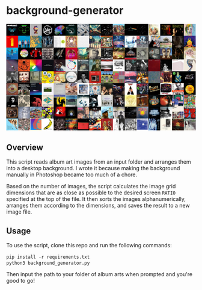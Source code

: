 # background-generator

![example background](example.jpg)

## Overview
This script reads album art images from an input folder and arranges them into a desktop
 background. I wrote it because making the background manually in Photoshop became too 
 much of a chore.

Based on the number of images, the script calculates the image grid dimensions that are 
as close as possible to the desired screen `RATIO` specified at the top of the file. It 
then sorts the images alphanumerically, arranges them according to the dimensions, and 
saves the result to a new image file.

## Usage
To use the script, clone this repo and run the following commands:
```
pip install -r requirements.txt
python3 background_generator.py
```
Then input the path to your folder of album arts when prompted and you're good to go!